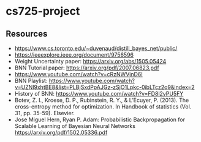 # cs725-project

## Resources
* https://www.cs.toronto.edu/~duvenaud/distill_bayes_net/public/
* https://ieeexplore.ieee.org/document/9756596
* Weight Uncertainty paper: https://arxiv.org/abs/1505.05424
* BNN Tutorial paper: https://arxiv.org/pdf/2007.06823.pdf
* https://www.youtube.com/watch?v=cRzNWVjnD6I
* BNN Playlist: https://www.youtube.com/watch?v=UZNl9xhtBE8&list=PLBjSxdPpAJGz-zSjO1Lpkc-0ibLTcz2o9&index=2 
* History of BNN: https://www.youtube.com/watch?v=FD8l2vPU5FY
* Botev, Z. I., Kroese, D. P., Rubinstein, R. Y., & L’Ecuyer, P. (2013). The cross-entropy method for optimization. In Handbook of statistics (Vol. 31, pp. 35-59). Elsevier.
* Jose Miguel Hern, Ryan P. Adam: Probabilistic Backpropagation for Scalable Learning of Bayesian Neural Networks https://arxiv.org/pdf/1502.05336.pdf

